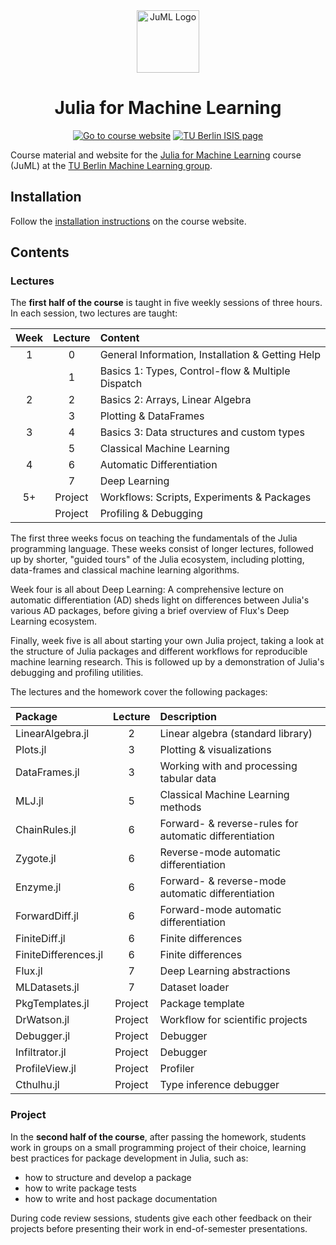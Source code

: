 <div align="center">
  <a href="https://adrhill.github.io/julia-ml-course/">
    <img
      src="website/_assets/logo/logo.svg"
      alt="JuML Logo"
      height="100"
    />
  </a>
  <br />
  <p>
    <h1>
      <b>
        Julia for Machine Learning
      </b>
    </h1>
    
[![Go to course website][goto-badge]][site-url]
[![TU Berlin ISIS page][isis-badge]][isis-url]
    
  </p>
</div>

Course material and website for the [Julia for Machine Learning][site-url] course (JuML) at the [TU Berlin Machine Learning group][ml-group-url].

## Installation
Follow the [installation instructions](https://adrhill.github.io/julia-ml-course/E1_Installation/)
on the course website.

## Contents
### Lectures
The **first half of the course** is taught in five weekly sessions of three hours.
In each session, two lectures are taught:

| Week | Lecture | Content                                           |
|:----:|:-------:|:--------------------------------------------------|
| 1    | 0       | General Information, Installation & Getting Help  |
|      | 1       | Basics 1: Types, Control-flow & Multiple Dispatch |
| 2    | 2       | Basics 2: Arrays, Linear Algebra                  |
|      | 3       | Plotting & DataFrames                             |
| 3    | 4       | Basics 3: Data structures and custom types        |
|      | 5       | Classical Machine Learning                        |
| 4    | 6       | Automatic Differentiation                         |
|      | 7       | Deep Learning                                     |
| 5+   | Project | Workflows: Scripts, Experiments & Packages        |
|      | Project | Profiling & Debugging                             |

The first three weeks focus on teaching the fundamentals of the Julia programming language. 
These weeks consist of longer lectures, followed up by shorter, "guided tours" of the Julia ecosystem,
including plotting, data-frames and classical machine learning algorithms.

Week four is all about Deep Learning:
A comprehensive lecture on automatic differentiation (AD) 
sheds light on differences between Julia's various AD packages,
before giving a brief overview of Flux's Deep Learning ecosystem.

Finally, week five is all about starting your own Julia project,
taking a look at the structure of Julia packages and different workflows 
for reproducible machine learning research. 
This is followed up by a demonstration of Julia's debugging and profiling utilities.

The lectures and the homework cover the following packages:

| Package              | Lecture |  Description                                           |
|:-----------------    |:-------:|:-------------------------------------------------------|
| LinearAlgebra.jl     |       2 | Linear algebra (standard library)                      |
| Plots.jl             |       3 | Plotting & visualizations                              |
| DataFrames.jl        |       3 | Working with and processing tabular data               |
| MLJ.jl               |       5 | Classical Machine Learning methods                     |
| ChainRules.jl        |       6 | Forward- & reverse-rules for automatic differentiation |
| Zygote.jl            |       6 | Reverse-mode automatic differentiation                 |
| Enzyme.jl            |       6 | Forward- & reverse-mode automatic differentiation      |
| ForwardDiff.jl       |       6 | Forward-mode automatic differentiation                 |
| FiniteDiff.jl        |       6 | Finite differences                                     |
| FiniteDifferences.jl |       6 | Finite differences                                     |
| Flux.jl              |       7 | Deep Learning abstractions                             |
| MLDatasets.jl        |       7 | Dataset loader                                         |
| PkgTemplates.jl      | Project | Package template                                       |
| DrWatson.jl          | Project | Workflow for scientific projects                       |
| Debugger.jl          | Project | Debugger                                               |
| Infiltrator.jl       | Project | Debugger                                               |
| ProfileView.jl       | Project | Profiler                                               |
| Cthulhu.jl           | Project | Type inference debugger                                |


### Project
In the **second half of the course**, after passing the homework,
students work in groups on a small programming project of their choice, 
learning best practices for package development in Julia, such as:
* how to structure and develop a package
* how to write package tests
* how to write and host package documentation

During code review sessions, students give each other feedback on their projects 
before presenting their work in end-of-semester presentations.

[site-url]: https://adrhill.github.io/julia-ml-course/
[ml-group-url]: https://web.ml.tu-berlin.de
[isis-url]: https://isis.tu-berlin.de/course/view.php?id=43325

[goto-badge]: https://img.shields.io/badge/-Go%20to%20course%20website-informational
[isis-badge]: https://img.shields.io/badge/TU%20Berlin-ISIS%20page-red
